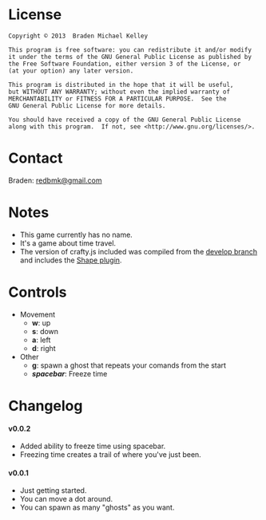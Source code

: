 # License
    Copyright © 2013  Braden Michael Kelley

    This program is free software: you can redistribute it and/or modify
    it under the terms of the GNU General Public License as published by
    the Free Software Foundation, either version 3 of the License, or
    (at your option) any later version.

    This program is distributed in the hope that it will be useful,
    but WITHOUT ANY WARRANTY; without even the implied warranty of
    MERCHANTABILITY or FITNESS FOR A PARTICULAR PURPOSE.  See the
    GNU General Public License for more details.

    You should have received a copy of the GNU General Public License
    along with this program.  If not, see <http://www.gnu.org/licenses/>.

# Contact
Braden: redbmk@gmail.com

# Notes
* This game currently has no name.
* It's a game about time travel.
* The version of crafty.js included was compiled from the
  [develop branch](https://github.com/craftyjs/Crafty/tree/develop)
  and includes the [Shape plugin](https://github.com/luizbills/CraftyShape).

# Controls
* Movement
    * **w**: up
    * **s**: down
    * **a**: left
    * **d**: right
* Other
    * **g**: spawn a ghost that repeats your comands from the start
    * **_spacebar_**: Freeze time

# Changelog
#### v0.0.2
* Added ability to freeze time using spacebar.
* Freezing time creates a trail of where you've just been.
#### v0.0.1
* Just getting started.
* You can move a dot around.
* You can spawn as many "ghosts" as you want.
